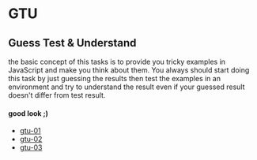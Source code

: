 # GTU
## Guess Test & Understand

the basic concept of this tasks is to provide you tricky examples
in JavaScript and make you think about them.
You always should start doing this task by just guessing the results
then test the examples in an environment and try to understand the
result even if your guessed result doesn't differ from test result.

#### good look ;)

* [gtu-01](./gtu-01)
* [gtu-02](./gtu-02)
* [gtu-03](./gtu-03)